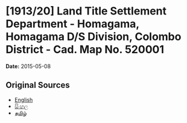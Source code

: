 # [1913/20] Land Title Settlement Department - Homagama, Homagama D/S Division, Colombo District - Cad. Map No. 520001

**Date:** 2015-05-08

## Original Sources

- [English](https://documents.gov.lk/view/extra-gazettes/2015/5/1913-20_E.pdf)
- [සිංහල](https://documents.gov.lk/view/extra-gazettes/2015/5/1913-20_S.pdf)
- [தமிழ்](https://documents.gov.lk/view/extra-gazettes/2015/5/1913-20_T.pdf)
